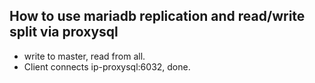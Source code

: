 ## How to use mariadb replication and read/write split via proxysql
- write to master, read from all.
- Client connects ip-proxysql:6032, done.
